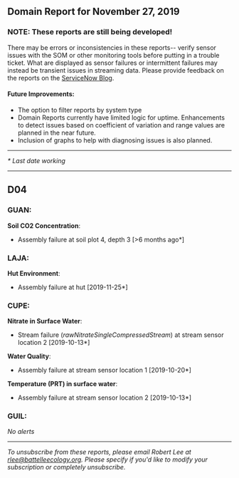 ## Domain Report for November 27, 2019


### NOTE: These reports are still being developed!
There may be errors or inconsistencies in these reports-- verify sensor issues with the SOM or other monitoring tools before putting in a trouble ticket. What are displayed as sensor failures or intermittent failures may instead be transient issues in streaming data.
Please provide feedback on the reports on the [ServiceNow Blog](https://neon.service-now.com/community?id=community_blog&sys_id=9b4fbe8adbed734017ecf9041d9619be).

#### Future Improvements: 
 - The option to filter reports by system type 
 - Domain Reports currently have limited logic for uptime. Enhancements to detect issues based on coefficient of variation and range values are planned in the near future.
 - Inclusion of graphs to help with diagnosing issues is also planned.

***

_* Last date working_

***
## D04

### GUAN:

**Soil CO2 Concentration**:
 - Assembly failure at soil plot 4, depth 3 [>6 months ago*]

### LAJA:

**Hut Environment**:
 - Assembly failure at hut [2019-11-25*]

### CUPE:

**Nitrate in Surface Water**:
 - Stream failure (_rawNitrateSingleCompressedStream_) at stream sensor location 2 [2019-10-13*]

**Water Quality**:
 - Assembly failure at stream sensor location 1 [2019-10-20*]

**Temperature (PRT) in surface water**:
 - Assembly failure at stream sensor location 2 [2019-10-13*]

### GUIL:

_No alerts_

***

_To unsubscribe from these reports, please email Robert Lee at rlee@battelleecology.org. Please specify if you'd like to modify your subscription or completely unsubscribe._
